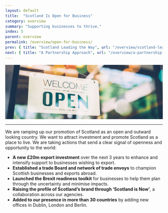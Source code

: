 ```yaml
---
layout: default
title:  "Scotland Is Open for Business"
category: overview
summary: "Supporting businesses to thrive."
index: 5
parent: overview
permalink: /overview/open-for-business/
prev: { title: "Scotland Leading the Way", url: "/overview/scotland-leading-the-way/"}
next: { title: "A Partnership Approach", url: "/overview/a-partnership-approach/"}
---
```


![A sign saying 'Open'](/assets/images/pageimages/overview5.jpg)
<br>
<hr>

We are ramping up our promotion of Scotland as an open and outward looking country.  We want to attract investment and promote Scotland as a place to live. We are taking actions that send a clear signal of openness and opportunity to the world: 
  
* **A new £20m export investment** over the next 3 years to enhance and intensify support to businesses wishing to export. 
* **Established a trade Board and network of trade envoys** to champion Scottish businesses and exports abroad. 
* **Launched the Brexit readiness toolkit** for businesses to help them plan through the uncertainty and minimise impacts.
* **Raising the profile of Scotland’s brand through ‘Scotland is Now’**, a collaboration across our agencies. 
* **Added to our presence in more than 30 countries** by adding new offices in Dublin, London and Berlin. 


